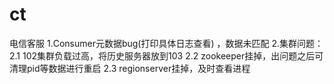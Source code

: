 # ct
电信客服
1.Consumer元数据bug(打印具体日志查看) ，数据未匹配
2.集群问题： 2.1 102集群负载过高，将历史服务器放到103
            2.2 zookeeper挂掉，出问题之后可清理pid等数据进行重启
            2.3 regionserver挂掉，及时查看进程
